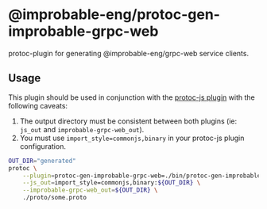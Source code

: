 # @improbable-eng/protoc-gen-improbable-grpc-web
protoc-plugin for generating @improbable-eng/grpc-web service clients. 

## Usage
This plugin should be used in conjunction with the [protoc-js plugin](https://developers.google.com/protocol-buffers/docs/reference/javascript-generated) with the following caveats: 
1. The output directory must be consistent between both plugins (ie: `js_out` and `improbable-grpc-web_out`).
2. You must use `import_style=commonjs,binary` in your protoc-js plugin configuration.

```bash
OUT_DIR="generated"
protoc \
    --plugin=protoc-gen-improbable-grpc-web=./bin/protoc-gen-improbable-grpc-web \
    --js_out=import_style=commonjs,binary:${OUT_DIR} \
    --improbable-grpc-web_out=${OUT_DIR} \
    ./proto/some.proto
```
